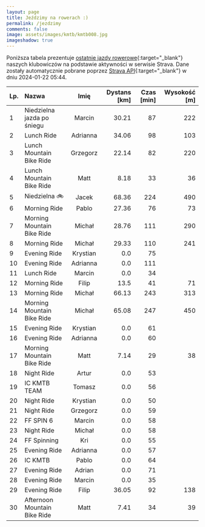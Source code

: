 ```yaml
---
layout: page
title: Jeździmy na rowerach :)
permalink: /jezdzimy
comments: false
image: assets/images/kmtb/kmtb008.jpg
imageshadow: true
---
```


Poniższa tabela prezentuje [ostatnie jazdy rowerowe](https://www.strava.com/clubs/336381){:target="_blank"} naszych klubowiczów na podstawie aktywności w serwisie Strava. Dane zostały automatycznie pobrane poprzez [Strava API](https://developers.strava.com/docs/reference/#api-Clubs-getClubActivitiesById){:target="_blank"} w dniu 2024-01-22 05:44.

Lp. | Nazwa | Imię | Dystans [km] | Czas [min] | Wysokość [m]
:--- | :--- | :---: | ---: | ---: | ---:
1|Niedzielna jazda po śniegu|Marcin|30.21|87|222
2|Lunch Ride|Adrianna|34.06|98|103
3|Lunch Mountain Bike Ride|Grzegorz|22.14|82|220
4|Lunch Mountain Bike Ride|Matt|8.18|33|36
5|Niedzielna 🚲|Jacek|68.36|224|490
6|Morning Ride|Pablo|27.36|76|73
7|Morning Mountain Bike Ride|Michał|28.76|111|290
8|Morning Ride|Michał|29.33|110|241
9|Evening Ride|Krystian|0.0|75|
10|Evening Ride|Adrianna|0.0|111|
11|Lunch Ride|Marcin|0.0|34|
12|Morning Ride|Filip|13.5|41|71
13|Morning Ride|Michał|66.13|243|313
14|Morning Mountain Bike Ride|Michał|65.08|247|450
15|Evening Ride|Krystian|0.0|61|
16|Evening Ride|Adrianna|0.0|60|
17|Morning Mountain Bike Ride|Matt|7.14|29|38
18|Night Ride|Artur|0.0|53|
19|IC KMTB TEAM|Tomasz|0.0|56|
20|Night Ride|Krystian|0.0|50|
21|Night Ride|Grzegorz|0.0|59|
22|FF SPIN 6|Marcin|0.0|58|
23|Night Ride|Michał|0.0|58|
24|FF Spinning|Kri|0.0|55|
25|Evening Ride|Adrianna|0.0|57|
26|IC KMTB|Pablo|0.0|64|
27|Evening Ride|Adrian|0.0|71|
28|Evening Ride|Marcin|0.0|35|
29|Evening Ride|Filip|36.05|92|138
30|Afternoon Mountain Bike Ride|Matt|7.41|34|39
